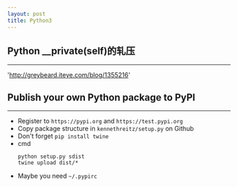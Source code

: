 ```yaml
---
layout: post
title: Python3
---
```



## Python __private(self)的轧压
---
'http://greybeard.iteye.com/blog/1355216'


## Publish your own Python package to PyPI
---
- Register to `https://pypi.org` and `https://test.pypi.org`
- Copy package structure in `kennethreitz/setup.py` on Github
- Don't forget `pip install twine`
- cmd
  ```shell
  python setup.py sdist
  twine upload dist/*
  ```
- Maybe you need `~/.pypirc`
